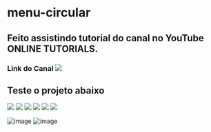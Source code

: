# menu-circular

## Feito assistindo tutorial do canal no YouTube ONLINE TUTORIALS.

### Link do Canal  <a href="https://www.youtube.com/c/OnlineTutorials4Designers" target="_blank"><img src="https://img.shields.io/badge/YouTube-FF0000?style=for-the-badge&logo=youtube&logoColor=white" target="_blank"></a> 
## Teste o projeto abaixo
<a href="https://jeansilvatech.github.io/menu-circular/" target="_blank"><img src="https://img.shields.io/badge/Google_chrome-4285F4?style=for-the-badge&logo=Google-chrome&logoColor=white"/></a>
<a href="https://jeansilvatech.github.io/menu-circular/" target="_blank"><img src="https://img.shields.io/badge/Firefox_Browser-FF7139?style=for-the-badge&logo=Firefox-Browser&logoColor=white"/></a>
<a href="https://jeansilvatech.github.io/menu-circular/" target="_blank"><img src="https://img.shields.io/badge/Microsoft_Edge-0078D7?style=for-the-badge&logo=Microsoft-edge&logoColor=white"/></a>
<a href="https://jeansilvatech.github.io/menu-circular/" target="_blank"><img src="https://img.shields.io/badge/Opera-FF1B2D?style=for-the-badge&logo=Opera&logoColor=white" /></a>
<a href="https://jeansilvatech.github.io/menu-circular/" target="_blank"><img src="https://img.shields.io/badge/Safari-FFFFFF?style=for-the-badge&logo=Safari&logoColor=black"/></a>
<a href="https://jeansilvatech.github.io/menu-circular/" target="_blank"><img src="https://img.shields.io/badge/Brave-000000?style=for-the-badge&logo=Brave&logoColor=white"/></a>
  
![image](https://user-images.githubusercontent.com/23384348/170151522-34638952-1574-4c19-a468-1aa5effabbe0.png)
![image](https://user-images.githubusercontent.com/23384348/170151574-7be09fab-3802-49ec-ac88-27e6fd9cc8aa.png)

